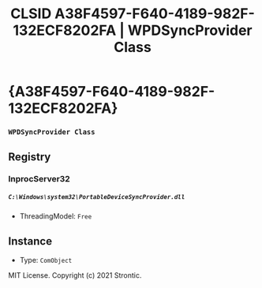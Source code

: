 ﻿---
title: "CLSID A38F4597-F640-4189-982F-132ECF8202FA | WPDSyncProvider Class"
excerpt: What is COM-Object CLSID A38F4597-F640-4189-982F-132ECF8202FA?
---

# {A38F4597-F640-4189-982F-132ECF8202FA}

### `WPDSyncProvider Class`

## Registry


### InprocServer32

##### `C:\Windows\system32\PortableDeviceSyncProvider.dll`
* ThreadingModel: `Free`

## Instance

* Type: `ComObject`

MIT License. Copyright (c) 2021 Strontic.


